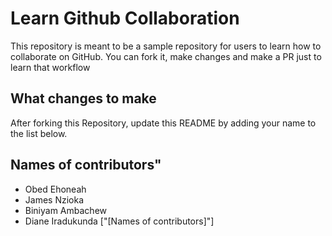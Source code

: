 
# Learn Github Collaboration
This repository is meant to be a sample repository for users to learn how to collaborate on GitHub. You can fork it, make changes and make a PR just to learn that workflow

## What changes to make
After forking this Repository, update this README by adding your name to the list below.

## Names of contributors"
- Obed Ehoneah
- James Nzioka
- Biniyam Ambachew
- Diane Iradukunda
 ["[Names of contributors]"]
